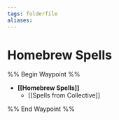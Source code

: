 ```yaml
---
tags: folderfile
aliases:
---
```


# Homebrew Spells
%% Begin Waypoint %%
- **[[Homebrew Spells]]**
	- [[Spells from Collective]]

%% End Waypoint %%

